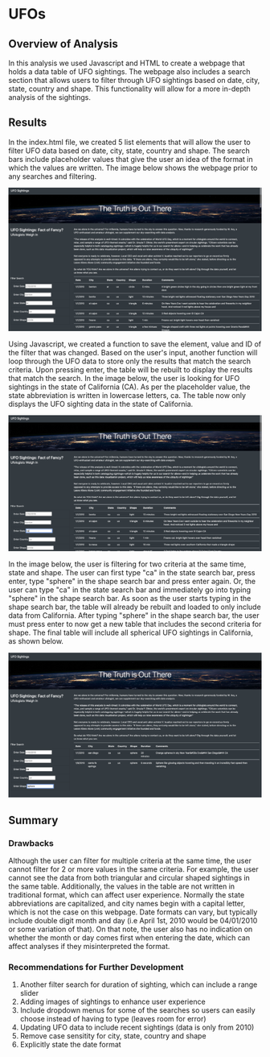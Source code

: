 # UFOs

## Overview of Analysis 

In this analysis we used Javascript and HTML to create a webpage that holds a data table of UFO sightings. The webpage also includes a search section that allows users to filter through UFO sightings based on date, city, state, country and shape. This functionality will allow for a more in-depth analysis of the sightings.

## Results 

In the index.html file, we created 5 list elements that will allow the user to filter UFO data based on date, city, state, country and shape. The search bars include placeholder values that give the user an idea of the format in which the values are written. The image below shows the webpage prior to any searches and filtering.

![Data Table](Images/data_table.png)

Using Javascript, we created a function to save the element, value and ID of the filter that was changed. Based on the user's input, another function will loop through the UFO data to store only the results that match the search criteria. Upon pressing enter, the table will be rebuilt to display the results that match the search. In the image below, the user is looking for UFO sightings in the state of California (CA). As per the placeholder value, the state abbreviation is written in lowercase letters, ca. The table now only displays the UFO sighting data in the state of California. 

![California UFO Sightings](Images/filter_search1.png)

In the image below, the user is filtering for two criteria at the same time, state and shape. The user can first type "ca" in the state search bar, press enter, type "sphere" in the shape search bar and press enter again. Or, the user can type "ca" in the state search bar and immediately go into typing "sphere" in the shape search bar. As soon as the user starts typing in the shape search bar, the table will already be rebuilt and loaded to only include data from California. After typing "sphere" in the shape search bar, the user must press enter to now get a new table that includes the second criteria for shape. The final table will include all spherical UFO sightings in California, as shown below. 

![Two Criteria Search](Images/filter_search2.png)


## Summary

### Drawbacks

Although the user can filter for multiple criteria at the same time, the user cannot filter for 2 or more values in the same criteria. For example, the user cannot see the data from both triangular and circular shaped sightings in the same table. Additionally, the values in the table are not written in traditional format, which can affect user experience. Normally the state abbreviations are capitalized, and city names begin with a capital letter, which is not the case on this webpage. Date formats can vary, but typically include double digit month and day (i.e April 1st, 2010 would be 04/01/2010 or some variation of that). On that note, the user also has no indication on whether the month or day comes first when entering the date, which can affect analyses if they misinterpreted the format. 

### Recommendations for Further Development 

1) Another filter search for duration of sighting, which can include a range slider 
2) Adding images of sightings to enhance user experience
3) Include dropdown menus for some of the searches so users can easily choose instead of having to type (leaves room for error)
4) Updating UFO data to include recent sightings (data is only from 2010)
5) Remove case sensitity for city, state, country and shape 
6) Explicitly state the date format 
